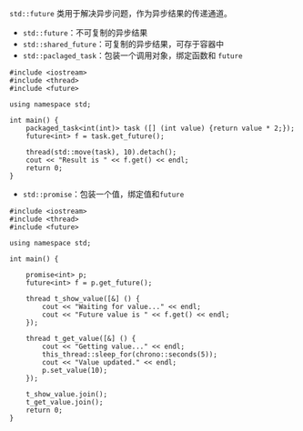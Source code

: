 `std::future` 类用于解决异步问题，作为异步结果的传递通道。
* `std::future`：不可复制的异步结果
* `std::shared_future`：可复制的异步结果，可存于容器中
* `std::paclaged_task`：包装一个调用对象，绑定函数和 `future`

```run-cpp
#include <iostream>
#include <thread>
#include <future>

using namespace std;

int main() {
    packaged_task<int(int)> task ([] (int value) {return value * 2;});
    future<int> f = task.get_future();

    thread(std::move(task), 10).detach();
    cout << "Result is " << f.get() << endl;
    return 0;
}
```

* `std::promise`：包装一个值，绑定值和`future`

```run-cpp
#include <iostream>
#include <thread>
#include <future>

using namespace std;

int main() {

    promise<int> p;
    future<int> f = p.get_future();

    thread t_show_value([&] () {
        cout << "Waiting for value..." << endl;
        cout << "Future value is " << f.get() << endl;
    });

    thread t_get_value([&] () {
        cout << "Getting value..." << endl;
        this_thread::sleep_for(chrono::seconds(5));
        cout << "Value updated." << endl;
        p.set_value(10);
    });

    t_show_value.join();
    t_get_value.join();
    return 0;
}
```

‍
